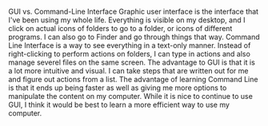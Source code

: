 GUI vs. Command-Line Interface
Graphic user interface is the interface that I've been using my whole life. Everything is visible on my desktop, and I click on actual icons of folders to go to a folder, or icons of different programs. I can also go to Finder and go through things that way.
Command Line Interface is a way to see everything in a text-only manner. Instead of right-clicking to perform actions on folders, I can type in actions and also manage severel files on the same screen.
The advantage to GUI is that it is a lot more intuitive and visual. I can take steps that are written out for me and figure out actions from a list. 
The advantage of learning Command Line is that it ends up being faster as well as giving me more options to manipulate the content on my computer. 
While it is nice to continue to use GUI, I think it would be best to learn a more efficient way to use my computer.
